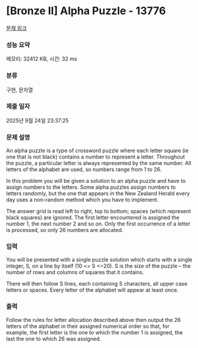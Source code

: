 # [Bronze II] Alpha Puzzle - 13776 

[문제 링크](https://www.acmicpc.net/problem/13776) 

### 성능 요약

메모리: 32412 KB, 시간: 32 ms

### 분류

구현, 문자열

### 제출 일자

2025년 9월 24일 23:37:25

### 문제 설명

<p>An alpha puzzle is a type of crossword puzzle where each letter square (ie one that is not black) contains a number to represent a letter. Throughout the puzzle, a particular letter is always represented by the same number. All letters of the alphabet are used, so numbers range from 1 to 26.</p>

<p>In this problem you will be given a solution to an alpha puzzle and have to assign numbers to the letters. Some alpha puzzles assign numbers to letters randomly, but the one that appears in the New Zealand Herald every day uses a non-random method which you have to implement.</p>

<p>The answer grid is read left to right, top to bottom; spaces (which represent black squares) are ignored. The first letter encountered is assigned the number 1, the next number 2 and so on. Only the first occurrence of a letter is processed, so only 26 numbers are allocated.</p>

### 입력 

 <p>You will be presented with a single puzzle solution which starts with a single integer, S, on a line by itself (10 <= S <=20). S is the size of the puzzle – the number of rows and columns of squares that it contains.</p>

<p>There will then follow S lines, each containing S characters, all upper case letters or spaces. Every letter of the alphabet will appear at least once. </p>

### 출력 

 <p>Follow the rules for letter allocation described above then output the 26 letters of the alphabet in their assigned numerical order so that, for example, the first letter is the one to which the number 1 is assigned, the last the one to which 26 was assigned. </p>

